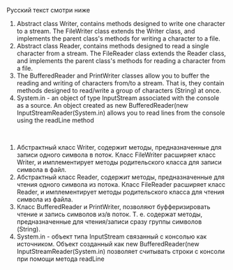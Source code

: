 Русский текст смотри ниже

<ol>
<li> Abstract class Writer, contains methods designed to write one character to a stream. The FileWriter class extends the Writer class, and implements the parent class's methods for writing a character to a file.
</li>
<li> Abstract class Reader, contains methods designed to read a single character from a stream. The FileReader class extends the Reader class, and implements the parent class's methods for reading a character from a file.
</li>
<li> The BufferedReader and PrintWriter classes allow you to buffer the reading and writing of characters from/to a stream. That is, they contain methods designed to read/write a group of characters (String) at once.
</li>
<li> System.in - an object of type InputStream associated with the console as a source. An object created as new BufferedReader(new InputStreamReader(System.in) allows you to read lines from the console using the readLine method
</li>
</ol>

<br/>

<ol>
<li> Абстрактный класс Writer, содержит методы, предназначенные для записи одного символа в поток. Класс FileWriter расширяет класс Writer, и имплементирует методы родительского класса для записи символа в файл.
</li>
<li> Абстрактный класс Reader, содержит методы, предназначенные для чтения одного символа из потока. Класс FileReader расширяет класс Reader, и имплементирует методы родительского класса для чтения символа из файла.
</li>
<li> Класс BufferedReader и PrintWriter, позволяют буфферизировать чтение и запись символов из/в поток. Т. е. содержат методы, предназначенные для чтения/записи сразу группы символов (String).
</li>
<li> System.in - объект типа InputStream связанный с консолью как источником. Объект созданный как new BufferedReader(new InputStreamReader(System.in) позволяет считывать строки с консоли при помощи метода readLine
</li>
</ol>